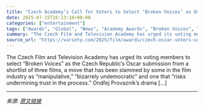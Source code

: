 ```yaml
---
title: "Czech Academy’s Call for Voters to Select ‘Broken Voices’ as Oscar Entry Comes Under Fire: ‘This Approach Feels Manipulative’"
date: 2025-07-15T16:13:18+08:00
categories: ["entertainment"]
tags: ["Awards", "Global", "News", "Academy Awards", "Broken Voices", "Caravan", "Czech Film and Television Academy", "Czech Republic", "Oscars"]
summary: "The Czech Film and Television Academy has urged its voting members to select “Broken Voices” as the Czech Republic&#8217;s Oscar submission from a shortlist of three films, a move that has been slamme"
source_url: "https://variety.com/2025/film/awards/czech-oscar-voters-urged-broken-voices-submission-1236459445/"
---
```


The Czech Film and Television Academy has urged its voting members to select “Broken Voices” as the Czech Republic&#8217;s Oscar submission from a shortlist of three films, a move that has been slammed by some in the film industry as &#8220;manipulative,&#8221; “bizarrely undemocratic” and one that &#8220;risks undermining trust in the process.&#8221; Ondřej Provazník’s drama [&#8230;]

---

*来源: [原文链接](https://variety.com/2025/film/awards/czech-oscar-voters-urged-broken-voices-submission-1236459445/)*

